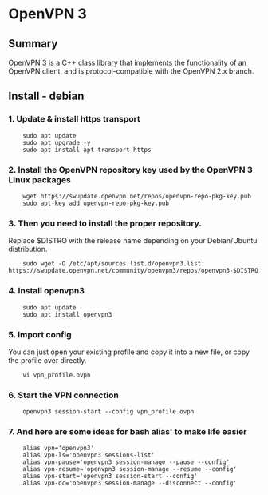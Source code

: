 # OpenVPN 3
## Summary
OpenVPN 3 is a C++ class library that implements the functionality of an OpenVPN client, and is protocol-compatible with the OpenVPN 2.x branch.
## Install - debian

### 1. Update & install https transport

        sudo apt update
        sudo apt upgrade -y 
        sudo apt install apt-transport-https

### 2. Install the OpenVPN repository key used by the OpenVPN 3 Linux packages 

        wget https://swupdate.openvpn.net/repos/openvpn-repo-pkg-key.pub
        sudo apt-key add openvpn-repo-pkg-key.pub

### 3. Then you need to install the proper repository. 
Replace $DISTRO with the release name depending on your Debian/Ubuntu distribution.

        sudo wget -O /etc/apt/sources.list.d/openvpn3.list https://swupdate.openvpn.net/community/openvpn3/repos/openvpn3-$DISTRO.list
          
### 4. Install openvpn3

        sudo apt update
        sudo apt install openvpn3

### 5. Import config
You can just open your existing profile and copy it into a new file, or copy the profile over directly.

        vi vpn_profile.ovpn

### 6. Start the VPN connection

        openvpn3 session-start --config vpn_profile.ovpn

### 7. And here are some ideas for bash alias' to make life easier
        
        alias vpn='openvpn3'
        alias vpn-ls='openvpn3 sessions-list'
        alias vpn-pause='openvpn3 session-manage --pause --config'
        alias vpn-resume='openvpn3 session-manage --resume --config'
        alias vpn-start='openvpn3 session-start --config'
        alias vpn-dc='openvpn3 session-manage --disconnect --config'
